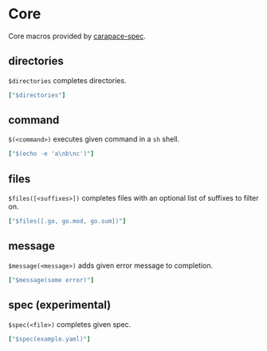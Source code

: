 # Core

Core macros provided by [carapace-spec](https://github.com/rsteube/carapace-spec).

## directories

`$directories` completes directories.
```yaml
["$directories"]
```

## command

`$(<command>)` executes given command in a `sh` shell.

```yaml
["$(echo -e 'a\nb\nc')"]
```

## files

`$files([<suffixes>])` completes files with an optional list of suffixes to filter on.

```yaml
["$files([.go, go.mod, go.sum])"]
```

## message

`$message(<message>)` adds given error message to completion.

```yaml
["$message(some error)"]
```

## spec (experimental)

`$spec(<file>)` completes given spec.

```yaml
["$spec(example.yaml)"]
```

